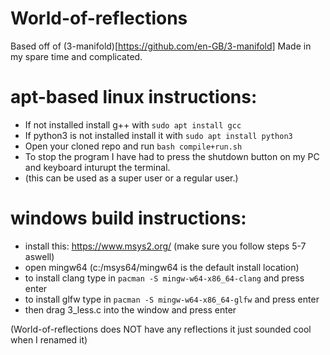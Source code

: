 # World-of-reflections

Based off of (3-manifold)[https://github.com/en-GB/3-manifold]
Made in my spare time and complicated.

# apt-based linux instructions:
- If not installed install g++ with ``sudo apt install gcc``
- If python3 is not installed install it with ``sudo apt install python3``
- Open your cloned repo and run ``bash compile+run.sh``
- To stop the program I have had to press the shutdown button on my PC and keyboard inturupt the terminal.
- (this can be used as a super user or a regular user.)

# windows build instructions:

- install this: https://www.msys2.org/ (make sure you follow steps 5-7 aswell)
- open mingw64 (c:/msys64/mingw64 is the default install location)
- to install clang type in ``pacman -S mingw-w64-x86_64-clang`` and press enter
- to install glfw type in ``pacman -S mingw-w64-x86_64-glfw`` and press enter
- then drag 3_less.c into the window and press enter

(World-of-reflections does NOT have any reflections it just sounded cool when I renamed it)
